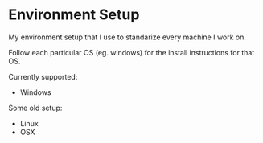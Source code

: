 # Environment Setup

My environment setup that I use to standarize every machine I work on.

Follow each particular OS (eg. windows) for the install instructions for that OS.

Currently supported:
- Windows

Some old setup:
- Linux
- OSX

